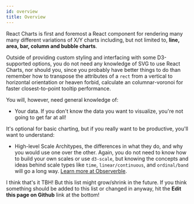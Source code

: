 ```yaml
---
id: overview
title: Overview
---
```


React Charts is first and foremost a React component for rendering many many different variations of X/Y charts including, but not limited to, **line, area, bar, column and bubble charts**.

Outside of providing custom styling and interfacing with some D3-supported options, you do not need any knowledge of SVG to use React Charts, nor should you, since you probably have better things to do than remember how to transpose the attributes of a `rect` from a vertical to horizontal orientation or heaven forbid, calculate an columnar-voronoi for faster closest-to-point tooltip performance.

You will, however, need general knowledge of:

- Your data. If you don't know the data you want to visualize, you're not going to get far at all!

It's optional for basic charting, but if you really want to be productive, you'll want to understand:

- High-level Scale Architypes, the differences in what they do, and why you would use one over the other. Again, you do not need to know how to build your own scales or use `d3-scale`, but knowing the concepts and ideas behind scale types like `time`, `linear/continuous`, and `ordinal/band` will go a long way. [Learn more at Observerble](https://observablehq.com/@d3/learn-d3-scales).

I think that's it TBH! But this list might grow/shrink in the future. If you think something should be added to this list or changed in anyway, hit the **Edit this page on Github** link at the bottom!
